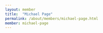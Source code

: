 ```yaml
---
layout: member
title:  "Michael Page"
permalink: /about/members/michael-page.html
member: michael-page
---
```

